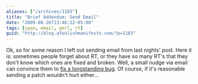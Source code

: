 ```yaml
---
aliases: ["/archives/1103"]
title: "Brief Addendum: Send Email"
date: "2009-08-26T13:46:22-05:00"
tags: [cpan, email, perl, rt]
guid: "http://blog.afoolishmanifesto.com/?p=1103"
---
```

Ok, so for some reason I left out sending email from last nights' post. Here it is: sometimes people forget about RT, or they have so many RT's that they don't know which ones are fixed and broken. Well, a small nudge via email can convince them to [fix a longstanding bug](http://cpansearch.perl.org/src/DCONWAY/Perl6-Gather-0.041/Changes). Of course, if it's reasonable sending a patch wouldn't hurt either...
